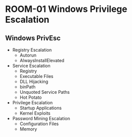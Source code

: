 # ROOM-01 Windows Privilege Escalation 

## Windows PrivEsc
* Registry Escalation
    * Autorun
    * AlwaysInstallElevated
* Service Escalation
    * Registry
    * Executable Files
    * DLL Hijacking
    * binPath
    * Unquoted Service Paths
    * Hot Potato
* Privilege Escalation
    * Startup Applications
    * Kernel Exploits
* Password Mining Escalation
    * Configuration Files
    * Memory
